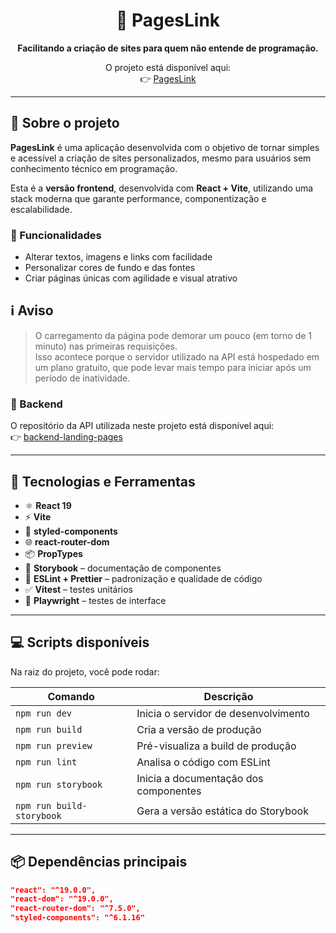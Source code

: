<div align="center">

# 🚀 PagesLink

**Facilitando a criação de sites para quem não entende de programação.**

O projeto está disponível aqui:   
👉 [PagesLink](https://pageslink.netlify.app/)

</div>

---

## 📌 Sobre o projeto

**PagesLink** é uma aplicação desenvolvida com o objetivo de tornar simples e acessível a criação de sites personalizados, mesmo para usuários sem conhecimento técnico em programação.

Esta é a **versão frontend**, desenvolvida com **React + Vite**, utilizando uma stack moderna que garante performance, componentização e escalabilidade.

### 🔧 Funcionalidades

- Alterar textos, imagens e links com facilidade  
- Personalizar cores de fundo e das fontes  
- Criar páginas únicas com agilidade e visual atrativo  

## ℹ️ Aviso

> O carregamento da página pode demorar um pouco (em torno de 1 minuto) nas primeiras requisições.  
> Isso acontece porque o servidor utilizado na API está hospedado em um plano gratuito, que pode levar mais tempo para iniciar após um período de inatividade.

### 🔗 Backend

O repositório da API utilizada neste projeto está disponível aqui:  
👉 [backend-landing-pages](https://github.com/PauloAdson/backend-landing-pages)

---

## 🧪 Tecnologias e Ferramentas

- ⚛️ **React 19**
- ⚡ **Vite**
- 💅 **styled-components**
- 🌐 **react-router-dom**
- 📦 **PropTypes**
- 🧩 **Storybook** – documentação de componentes
- 🧹 **ESLint + Prettier** – padronização e qualidade de código
- ✅ **Vitest** – testes unitários
- 🧪 **Playwright** – testes de interface

---

## 💻 Scripts disponíveis

Na raiz do projeto, você pode rodar:

| Comando             | Descrição                              |
|---------------------|------------------------------------------|
| `npm run dev`       | Inicia o servidor de desenvolvimento     |
| `npm run build`     | Cria a versão de produção                |
| `npm run preview`   | Pré-visualiza a build de produção        |
| `npm run lint`      | Analisa o código com ESLint              |
| `npm run storybook` | Inicia a documentação dos componentes    |
| `npm run build-storybook` | Gera a versão estática do Storybook |

---

## 📦 Dependências principais

```json
"react": "^19.0.0",
"react-dom": "^19.0.0",
"react-router-dom": "^7.5.0",
"styled-components": "^6.1.16"
